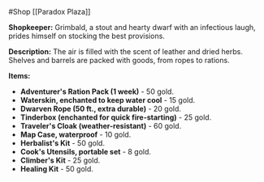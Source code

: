 #Shop 
[[Paradox Plaza]]

**Shopkeeper:** Grimbald, a stout and hearty dwarf with an infectious laugh, prides himself on stocking the best provisions.

**Description:** The air is filled with the scent of leather and dried herbs. Shelves and barrels are packed with goods, from ropes to rations.

**Items:**

- **Adventurer's Ration Pack (1 week)** - 50 gold.
- **Waterskin, enchanted to keep water cool** - 15 gold.
- **Dwarven Rope (50 ft., extra durable)** - 20 gold.
- **Tinderbox (enchanted for quick fire-starting)** - 25 gold.
- **Traveler's Cloak (weather-resistant)** - 60 gold.
- **Map Case, waterproof** - 10 gold.
- **Herbalist's Kit** - 50 gold.
- **Cook's Utensils, portable set** - 8 gold.
- **Climber's Kit** - 25 gold.
- **Healing Kit** - 50 gold.